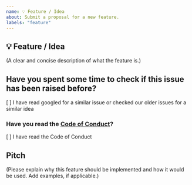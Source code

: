 ```yaml
---
name: 💡 Feature / Idea
about: Submit a proposal for a new feature.
labels: "feature"
---
```


## 💡 Feature / Idea

(A clear and concise description of what the feature is.)

## Have you spent some time to check if this issue has been raised before?

[ ] I have read googled for a similar issue or checked our older issues for a similar idea

### Have you read the [Code of Conduct](https://github.com/SoftCreatR/php-mime-detector/blob/main/CODE_OF_CONDUCT.md)?

[ ] I have read the Code of Conduct

## Pitch

(Please explain why this feature should be implemented and how it would be used. Add examples, if applicable.)
